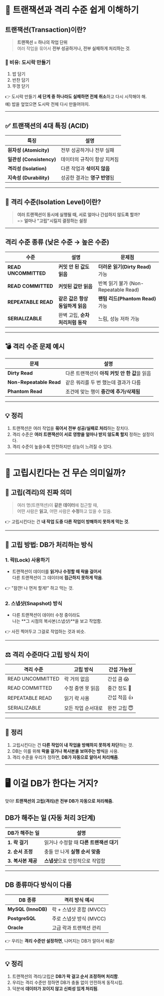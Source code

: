 
# 🔄 트랜잭션과 격리 수준 쉽게 이해하기

## 트랜잭션(Transaction)이란?

> **트랜잭션 = 하나의 작업 단위**  
> 여러 작업을 묶어서 **전부 성공하거나, 전부 실패하게 처리하는 것**.

### 🍱 비유: 도시락 만들기

1. 밥 담기
2. 반찬 담기
3. 뚜껑 닫기

👉 도시락 만들기 **세 단계 중 하나라도 실패하면 전체 취소**하고 다시 시작해야 해.  
예) 밥을 엎었으면 도시락 전체 다시 만들어야지.

---

## ✅ 트랜잭션의 4대 특징 (ACID)

| 특징     | 설명 |
|----------|------|
| **원자성 (Atomicity)** | 전부 성공하거나 전부 실패 |
| **일관성 (Consistency)** | 데이터의 규칙이 항상 지켜짐 |
| **격리성 (Isolation)** | 다른 작업과 **섞이지 않음** |
| **지속성 (Durability)** | 성공한 결과는 **영구 반영**됨 |

---

## 🧩 격리 수준(Isolation Level)이란?

> **여러 트랜잭션이 동시에 실행될 때, 서로 얼마나 간섭하지 않도록 할까?**  
=> **얼마나 "고립"시킬지 결정하는 설정**

---

## 격리 수준 종류 (낮은 수준 → 높은 수준)

| 수준 | 설명 | 문제점 |
|------|------|--------|
| **READ UNCOMMITTED** | **커밋 안 된 값도 읽음** | **더러운 읽기(Dirty Read)** 가능 |
| **READ COMMITTED** | **커밋된 값만 읽음** | 반복 읽기 불가 (Non-Repeatable Read) |
| **REPEATABLE READ** | **같은 값은 항상 동일하게 읽음** | **팬텀 리드(Phantom Read)** 가능 |
| **SERIALIZABLE** | 완벽 고립, **순차 처리처럼 동작** | 느림, 성능 저하 가능 |

---

## 💣 격리 수준 문제 예시

| 문제           | 설명 |
|----------------|------|
| **Dirty Read** | 다른 트랜잭션이 **아직 커밋 안 한 값**을 읽음 |
| **Non-Repeatable Read** | 같은 쿼리를 두 번 했는데 결과가 다름 |
| **Phantom Read** | 조건에 맞는 행이 **중간에 추가/삭제됨** |

---

## 💡 정리

1. 트랜잭션은 여러 작업을 **묶어서 전부 성공/실패로 처리**하는 장치다.
2. 격리 수준은 **여러 트랜잭션이 서로 영향을 얼마나 받지 않도록 할지** 정하는 설정이다.
3. 격리 수준이 높을수록 안전하지만 성능이 느려질 수 있다.

---

# 🤔 고립시킨다는 건 무슨 의미일까?

## 🚪 고립(격리)의 진짜 의미

> 여러 명(트랜잭션)이 **같은 데이터**에 접근할 때,  
어떤 사람은 **읽고**, 어떤 사람은 **수정**하고 있을 수 있음.

👉 고립시킨다는 건 **내 작업 도중 다른 작업이 방해하지 못하게 막는 것**.

---

## 🔐 고립 방법: DB가 처리하는 방식

### 1. 락(Lock) 사용하기

- 트랜잭션이 데이터를 **읽거나 수정할 때 락을 걸어서**  
다른 트랜잭션이 그 데이터에 **접근하지 못하게 막음**.

👉 "잠깐! 나 먼저 할게!" 하고 막는 것.

### 2. 스냅샷(Snapshot) 방식

- 다른 트랜잭션이 데이터 수정 중이라도  
나는 **그 시점의 복사본(스냅샷)**을 보고 작업함.

👉 사진 찍어두고 그걸로 작업하는 것과 비슷.

---

## ⚖️ 격리 수준마다 고립 방식 차이

| 격리 수준        | 고립 방식         | 간섭 가능성 |
|------------------|------------------|-------------|
| READ UNCOMMITTED | 락 거의 없음     | 간섭 큼 😱 |
| READ COMMITTED   | 수정 중엔 못 읽음 | 중간 정도 🙂 |
| REPEATABLE READ  | 읽기 락 사용     | 간섭 적음 👍 |
| SERIALIZABLE     | 모든 작업 순서대로 | 완전 고립 😇 |

---

## 💬 정리

1. 고립시킨다는 건 **다른 작업이 내 작업을 방해하지 못하게 차단**하는 것.
2. DB는 이를 위해 **락을 걸거나 복사본을 보여주는 방식**을 사용.
3. 격리 수준을 우리가 정하면, **DB가 자동으로 알아서 처리해줌**.

---

# 🖥️ 이걸 DB가 한다는 거지?

맞아! **트랜잭션의 고립(격리)은 전부 DB가 자동으로 처리해줌.**

## DB가 해주는 일 (자동 처리 3단계)

| DB가 해주는 일 | 설명 |
|----------------|------|
| **1. 락 걸기** | 읽거나 수정할 때 **다른 트랜잭션 대기** |
| **2. 순서 조정** | 충돌 안 나게 **실행 순서 맞춤** |
| **3. 복사본 제공** | **스냅샷**으로 안정적으로 작업함 |

---

## DB 종류마다 방식이 다름

| DB 종류      | 격리 방식 예시 |
|--------------|----------------|
| **MySQL (InnoDB)** | 락 + 스냅샷 혼합 (MVCC) |
| **PostgreSQL**     | 주로 스냅샷 방식 (MVCC) |
| **Oracle**         | 고급 락과 트랜잭션 관리 |

👉 우리는 **격리 수준만 설정하면**, 나머지는 DB가 알아서 해줌!

---

## 💡 정리

1. 트랜잭션의 격리/고립은 **DB가 락 걸고 순서 조정하며 처리함**.
2. 우리는 격리 수준만 정하면 DB가 충돌 없이 안전하게 동작시킴.
3. 덕분에 **데이터가 꼬이지 않고 신뢰성 있게 처리됨**.

